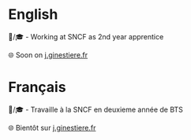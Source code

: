 # English

💼/🎓 - Working at SNCF as 2nd year apprentice

🌐 Soon on [j.ginestiere.fr](https://j.ginestiere.fr)


# Français

💼/🎓 -  Travaille à la SNCF en deuxieme année de BTS

🌐 Bientôt sur [j.ginestiere.fr](https://j.ginestiere.fr)
